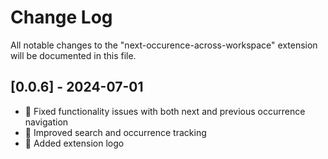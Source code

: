 # Change Log

All notable changes to the "next-occurence-across-workspace" extension will be documented in this file.

## [0.0.6] - 2024-07-01

- 🐛 Fixed functionality issues with both next and previous occurrence navigation
- 🔄 Improved search and occurrence tracking
- 🎨 Added extension logo